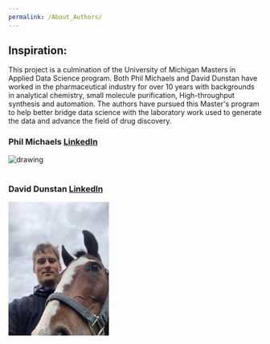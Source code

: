 ```yaml
---
permalink: /About_Authors/
---
```


## Inspiration:
This project is a culmination of the University of Michigan Masters in Applied Data Science program. Both Phil Michaels and David Dunstan have worked in the pharmaceutical industry for over 10 years with backgrounds in analytical chemistry, small molecule purification, High-throughput synthesis and automation. The authors have pursued this Master's program to help better bridge data science with the laboratory work used to generate the data and advance the field of drug discovery.

### Phil Michaels [LinkedIn](https://www.linkedin.com/in/philip-michaels-9234b47b/)
<img src="IMG-0019.JPG" alt="drawing" width="200"/>

<br>
<br>

### David Dunstan [LinkedIn](https://www.linkedin.com/in/david-dunstan-40a2aa55/)
<img src="IMG_2739.jpg" alt="drawing" width="200"/>
